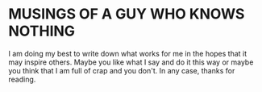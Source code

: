 # MUSINGS OF A GUY WHO KNOWS NOTHING

I am doing my best to write down what works for me in the hopes that it may 
inspire others. Maybe you like what I say and do it this way or maybe you think 
that I am full of crap and you don't. In any case, thanks for reading. 